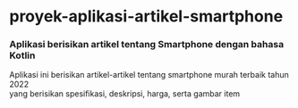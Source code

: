 # proyek-aplikasi-artikel-smartphone
### Aplikasi berisikan artikel tentang Smartphone dengan bahasa Kotlin

Aplikasi ini berisikan artikel-artikel tentang smartphone murah terbaik tahun 2022<br>
yang berisikan spesifikasi, deskripsi, harga, serta gambar item
